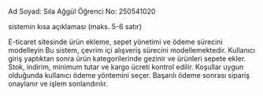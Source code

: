 Ad Soyad: Sıla Ağgül
Öğrenci No: 250541020

sistemin kısa açıklaması (maks. 5-6 satır)

E-ticaret sitesinde ürün ekleme, sepet yönetimi ve ödeme sürecini modelleyin
Bu sistem, çevrim içi alışveriş sürecini modellemektedir.
Kullanıcı giriş yaptıktan sonra ürün kategorilerinde gezinir ve ürünleri sepete ekler.
Stok, indirim, minimum tutar ve kargo ücreti kontrol edilir.
Koşullar uygun olduğunda kullanıcı ödeme yöntemini seçer.
Başarılı ödeme sonrası sipariş onaylanır ve işlem sonlandırılır.
